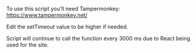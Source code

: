To use this script you'll need Tampermonkey: https://www.tampermonkey.net/

Edit the setTimeout value to be higher if needed.

Script will continue to call the function every 3000 ms due to React being used for the site.